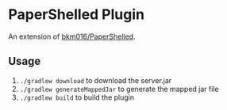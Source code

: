 # PaperShelled Plugin

An extension of [bkm016/PaperShelled](https://github.com/bkm016/PaperShelled).

## Usage

1. `./gradlew download` to download the server.jar
2. `./gradlew generateMappedJar` to generate the mapped jar file
3. `./gradlew build` to build the plugin